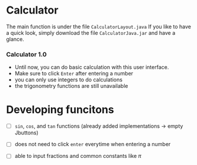 # Calculator

The main function is under the file ```CalculatorLayout.java```
If you like to have a quick look, simply download the file ```CalculatorJava.jar``` and have a glance.

### Calculator 1.0
- Until now, you can do basic calculation with this user interface.
- Make sure to click ```Enter``` after entering a number
- you can only use integers to do calculations
- the trigonometry functions are still unavailable

# Developing funcitons
- [ ] ```sin```, ```cos```, and ```tan``` functions (already added implementations -> empty Jbuttons)
- [ ] does not need to click ```enter``` everytime when entering a number
- [ ] able to input fractions and common constants like $\pi$

